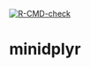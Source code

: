 <!-- badges: start -->
[![R-CMD-check](https://github.com/jbergnors/minidplyr/actions/workflows/R-CMD-check.yaml/badge.svg)](https://github.com/jbergnors/minidplyr/actions/workflows/R-CMD-check.yaml)
<!-- badges: end -->

# minidplyr
